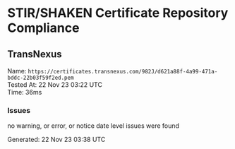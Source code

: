 # STIR/SHAKEN Certificate Repository Compliance

## TransNexus

Name: `https://certificates.transnexus.com/982J/d621a88f-4a99-471a-bddc-22b03f59f2ed.pem`\
Tested At: 22 Nov 23 03:22 UTC\
Time: 36ms

### Issues

no warning, or error, or notice date level issues were found

Generated: 22 Nov 23 03:38 UTC